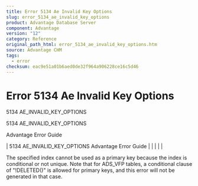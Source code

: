 ```yaml
---
title: Error 5134 Ae Invalid Key Options
slug: error_5134_ae_invalid_key_options
product: Advantage Database Server
component: Advantage
version: "12"
category: Reference
original_path_html: error_5134_ae_invalid_key_options.htm
source: Advantage CHM
tags:
  - error
checksum: eac9e51a01b6aed0de32f964a906228ce16c5d46
---
```


# Error 5134 Ae Invalid Key Options

5134 AE\_INVALID\_KEY\_OPTIONS

5134 AE\_INVALID\_KEY\_OPTIONS

Advantage Error Guide

| 5134 AE\_INVALID\_KEY\_OPTIONS  Advantage Error Guide |  |  |  |  |

The specified index cannot be used as a primary key because the index is conditional or not unique. Note that for ADS\_VFP tables, a conditional clause of "!DELETED()" is allowed for primary keys, and this error will not be generated in that case.
